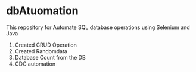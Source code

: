 # dbAtuomation
This repository for Automate SQL database operations using Selenium and Java

1. Created CRUD Operation
2. Created Randomdata
3. Database Count from the DB
4. CDC automation
